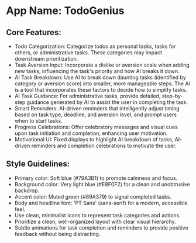 # **App Name**: TodoGenius

## Core Features:

- Todo Categorization: Categorize todos as personal tasks, tasks for others, or administrative tasks. These categories may impact downstream prioritization.
- Task Aversion Input: Incorporate a dislike or aversion scale when adding new tasks, influencing the task's priority and how AI breaks it down.
- AI Task Breakdown: Use AI to break down daunting tasks (identified by category or aversion score) into smaller, more manageable steps. The AI is a tool that incorporates these factors to decide how to simplify tasks.
- AI Task Guidance: For administrative tasks, provide detailed, step-by-step guidance generated by AI to assist the user in completing the task.
- Smart Reminders: AI-driven reminders that intelligently adjust timing based on task type, deadline, and aversion level, and prompt users when to start tasks.
- Progress Celebrations: Offer celebratory messages and visual cues upon task initiation and completion, enhancing user motivation.
- Motivational UI: Fixed displays to highlight AI breakdown of tasks, AI-driven reminders and completion celebrations to motivate the user.

## Style Guidelines:

- Primary color: Soft blue (#79A3B1) to promote calmness and focus.
- Background color: Very light blue (#E8F0F2) for a clean and unobtrusive backdrop.
- Accent color: Muted green (#89A379) to signal completed tasks.
- Body and headline font: 'PT Sans' (sans-serif) for a modern, accessible feel.
- Use clean, minimalist icons to represent task categories and actions.
- Prioritize a clean, well-organized layout with clear visual hierarchy.
- Subtle animations for task completion and reminders to provide positive feedback without being distracting.